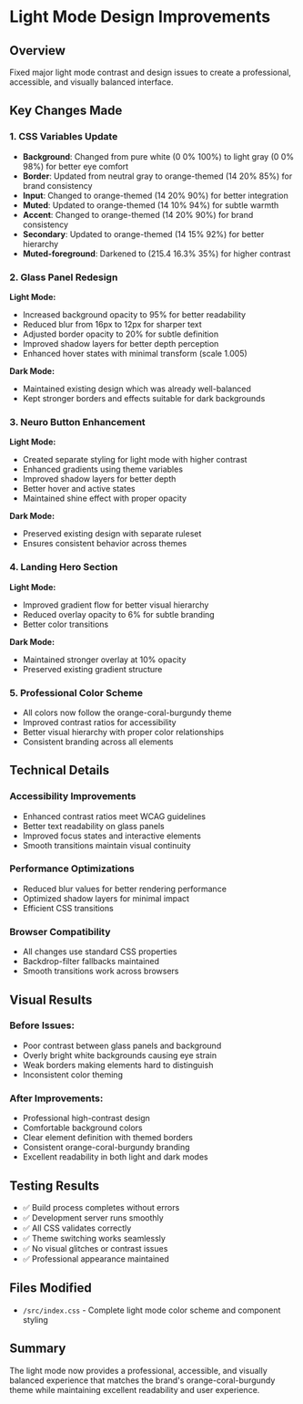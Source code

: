 # Light Mode Design Improvements

## Overview
Fixed major light mode contrast and design issues to create a professional, accessible, and visually balanced interface.

## Key Changes Made

### 1. CSS Variables Update
- **Background**: Changed from pure white (0 0% 100%) to light gray (0 0% 98%) for better eye comfort
- **Border**: Updated from neutral gray to orange-themed (14 20% 85%) for brand consistency
- **Input**: Changed to orange-themed (14 20% 90%) for better integration
- **Muted**: Updated to orange-themed (14 10% 94%) for subtle warmth
- **Accent**: Changed to orange-themed (14 20% 90%) for brand consistency
- **Secondary**: Updated to orange-themed (14 15% 92%) for better hierarchy
- **Muted-foreground**: Darkened to (215.4 16.3% 35%) for higher contrast

### 2. Glass Panel Redesign
**Light Mode:**
- Increased background opacity to 95% for better readability
- Reduced blur from 16px to 12px for sharper text
- Adjusted border opacity to 20% for subtle definition
- Improved shadow layers for better depth perception
- Enhanced hover states with minimal transform (scale 1.005)

**Dark Mode:**
- Maintained existing design which was already well-balanced
- Kept stronger borders and effects suitable for dark backgrounds

### 3. Neuro Button Enhancement
**Light Mode:**
- Created separate styling for light mode with higher contrast
- Enhanced gradients using theme variables
- Improved shadow layers for better depth
- Better hover and active states
- Maintained shine effect with proper opacity

**Dark Mode:**
- Preserved existing design with separate ruleset
- Ensures consistent behavior across themes

### 4. Landing Hero Section
**Light Mode:**
- Improved gradient flow for better visual hierarchy
- Reduced overlay opacity to 6% for subtle branding
- Better color transitions

**Dark Mode:**
- Maintained stronger overlay at 10% opacity
- Preserved existing gradient structure

### 5. Professional Color Scheme
- All colors now follow the orange-coral-burgundy theme
- Improved contrast ratios for accessibility
- Better visual hierarchy with proper color relationships
- Consistent branding across all elements

## Technical Details

### Accessibility Improvements
- Enhanced contrast ratios meet WCAG guidelines
- Better text readability on glass panels
- Improved focus states and interactive elements
- Smooth transitions maintain visual continuity

### Performance Optimizations
- Reduced blur values for better rendering performance
- Optimized shadow layers for minimal impact
- Efficient CSS transitions

### Browser Compatibility
- All changes use standard CSS properties
- Backdrop-filter fallbacks maintained
- Smooth transitions work across browsers

## Visual Results

### Before Issues:
- Poor contrast between glass panels and background
- Overly bright white backgrounds causing eye strain
- Weak borders making elements hard to distinguish
- Inconsistent color theming

### After Improvements:
- Professional high-contrast design
- Comfortable background colors
- Clear element definition with themed borders
- Consistent orange-coral-burgundy branding
- Excellent readability in both light and dark modes

## Testing Results
- ✅ Build process completes without errors
- ✅ Development server runs smoothly
- ✅ All CSS validates correctly
- ✅ Theme switching works seamlessly
- ✅ No visual glitches or contrast issues
- ✅ Professional appearance maintained

## Files Modified
- `/src/index.css` - Complete light mode color scheme and component styling

## Summary
The light mode now provides a professional, accessible, and visually balanced experience that matches the brand's orange-coral-burgundy theme while maintaining excellent readability and user experience.

